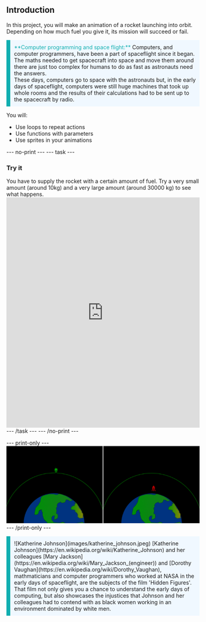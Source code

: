 ## Introduction

In this project, you will make an animation of a rocket launching into orbit. Depending on how much fuel you give it, its mission will succeed or fail.

<p style="border-left: solid; border-width:10px; border-color: #0faeb0; background-color: aliceblue; padding: 10px;">
<span style="color: #0faeb0">**Computer programming and space flight:**</span> Computers, and computer programmers, have been a part of spaceflight since it began. The maths needed to get spacecraft into space and move them around there are just too complex for humans to do as fast as astronauts need the answers. 
<br>
These days, computers go to space with the astronauts but, in the early days of spaceflight, computers were still huge machines that took up whole rooms and the results of their calculations had to be sent up to the spacecraft by radio. 
</p>

You will:
+ Use loops to repeat actions
+ Use functions with parameters
+ Use sprites in your animations

--- no-print ---
--- task ---
### Try it
<div style="display: flex; flex-wrap: wrap">
<div style="flex-basis: 175px; flex-grow: 1">  
You have to supply the rocket with a certain amount of fuel. Try a very small amount (around 10kg) and a very large amount (around 30000 kg) to see what happens.
</div>
<iframe src="https://trinket.io/embed/python/fa55405c62?outputOnly=true&runOption=run" width="100%" height="600" frameborder="0" marginwidth="0" marginheight="0" allowfullscreen></iframe>
</div>
--- /task ---
--- /no-print ---

--- print-only ---
![Completed project](images/showcase.png)
--- /print-only ---

<p style="border-left: solid; border-width:10px; border-color: #0faeb0; background-color: aliceblue; padding: 10px;">
![Katherine Johnson](images/katherine_johnson.jpeg) [Katherine Johnson](https://en.wikipedia.org/wiki/Katherine_Johnson) and her colleagues [Mary Jackson](https://en.wikipedia.org/wiki/Mary_Jackson_(engineer)) and [Dorothy Vaughan](https://en.wikipedia.org/wiki/Dorothy_Vaughan), mathmaticians and computer programmers who worked at NASA in the early days of spaceflight, are the subjects of the film 'Hidden Figures'. That film not only gives you a chance to understand the early days of computing, but also showcases the injustices that Johnson and her colleagues had to contend with as black women working in an environment dominated by white men.
</p>